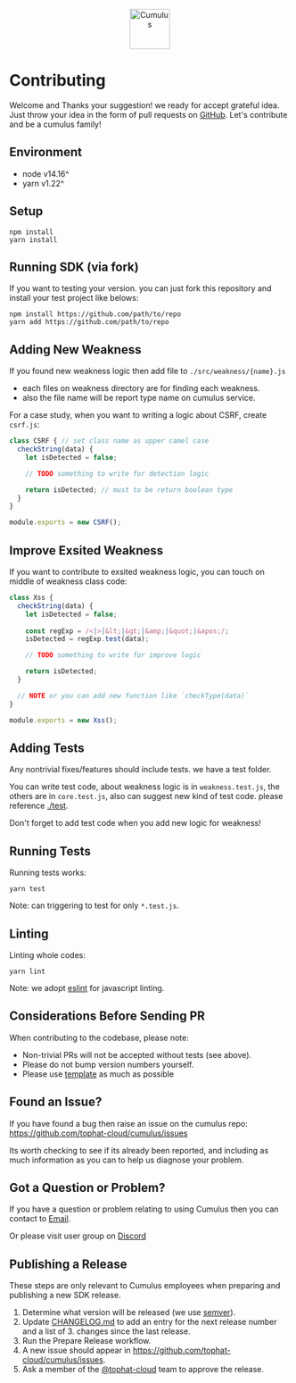 <p align="center">
  <p align="center">
    <a href="https://cumulus.tophat.cloud" target="_blank">
      <img src="https://jinui.s3.ap-northeast-2.amazonaws.com/tophat/logo.png" alt="Cumulus" height="72">
    </a>
  </p>
</p>

# Contributing

Welcome and Thanks your suggestion! we ready for accept grateful idea.
Just throw your idea in the form of pull requests on [GitHub](https://github.com/tophat-cloud/tophat-cumulus-sdk).
Let's contribute and be a cumulus family!


## Environment

- node v14.16^
- yarn v1.22^


## Setup
```
npm install
yarn install
```


## Running SDK (via fork)

If you want to testing your version. you can just fork this repository and install your test project like belows:

```
npm install https://github.com/path/to/repo
yarn add https://github.com/path/to/repo
```

## Adding New Weakness
If you found new weakness logic then add file to `./src/weakness/{name}.js`

- each files on weakness directory are for finding each weakness.
- also the file name will be report type name on cumulus service.

For a case study, when you want to writing a logic about CSRF, create `csrf.js`:
```javascript
class CSRF { // set class name as upper camel case
  checkString(data) {
    let isDetected = false;

    // TODO something to write for detection logic

    return isDetected; // must to be return boolean type
  }
}

module.exports = new CSRF();
```

## Improve Exsited Weakness
If you want to contribute to exsited weakness logic, you can touch on middle of weakness class code:
```javascript
class Xss {
  checkString(data) {
    let isDetected = false;
    
    const regExp = /<|>|&lt;|&gt;|&amp;|&quot;|&apos;/;
    isDetected = regExp.test(data);

    // TODO something to write for improve logic

    return isDetected;
  }

  // NOTE or you can add new function like `checkType(data)`
}

module.exports = new Xss();
```


## Adding Tests

Any nontrivial fixes/features should include tests. we have a test folder.

You can write test code, about weakness logic is in `weakness.test.js`, the others are in `core.test.js`, also can suggest new kind of test code. please reference [./test](https://github.com/tophat-cloud/cumulus/tree/main/test).

Don't forget to add test code when you add new logic for weakness!

## Running Tests

Running tests works:

```
yarn test
```

Note: can triggering to test for only `*.test.js`.

## Linting

Linting whole codes:

```
yarn lint
```

Note: we adopt [eslint](https://eslint.org/) for javascript linting.

## Considerations Before Sending PR
When contributing to the codebase, please note:

- Non-trivial PRs will not be accepted without tests (see above).
- Please do not bump version numbers yourself.
- Please use [template](https://github.com/tophat-cloud/cumulus/blob/main/.github/ISSUE_TEMPLATE/bug_report.md) as much as possible


## Found an Issue?
If you have found a bug then raise an issue on the cumulus repo: https://github.com/tophat-cloud/cumulus/issues

Its worth checking to see if its already been reported, and including as much information as you can to help us diagnose your problem.


## Got a Question or Problem?
If you have a question or problem relating to using Cumulus then you can contact to [Email](mailto:team@tophat.cloud).

Or please visit user group on [Discord](https://discord.gg/BH7h6F2C7N)


## Publishing a Release
These steps are only relevant to Cumulus employees when preparing and publishing a new SDK release.

1. Determine what version will be released (we use [semver](https://semver.org/)).
2. Update [CHANGELOG.md](https://github.com/tophat-cloud/cumulus/blob/main/CHANGELOG.md) to add an entry for the next release number and a list of 3. changes since the last release.
4. Run the Prepare Release workflow.
5. A new issue should appear in https://github.com/tophat-cloud/cumulus/issues.
6. Ask a member of the [@tophat-cloud](https://github.com/tophat-cloud) team to approve the release.
